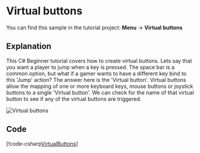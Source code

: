 # Virtual buttons
You can find this sample in the tutorial project: **Menu** &rarr; **Virtual buttons** 

## Explanation
This C# Beginner tutorial covers how to create virtual buttons. Lets say that you want a player to jump when a key is pressed. The space bar is a common option, but what if a gamer wants to have a different key bind to this 'Jump' action? The answer here is the 'Virtual button'. Virtual buttons allow the mapping of one or more keyboard keys, mouse buttons or joystick buttons to a single 'Virtual button'. We can check for the name of that virtual button to see if any of the virtual buttons are triggered.

![Virtual buttons](media/virtual-buttons.png)

## Code
[!code-csharp[VirtualButtons](..\..\..\..\stride\samples\Tutorials\CSharpBeginner\CSharpBeginner\CSharpBeginner.Game\Code\VirtualButtonsDemo.cs)]
